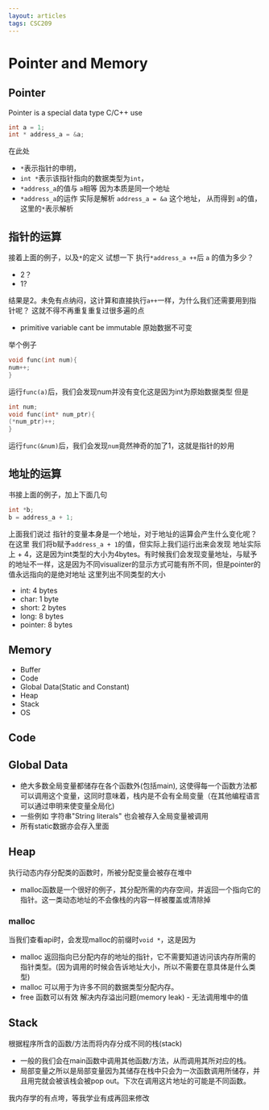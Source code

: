 ```yaml
---
layout: articles
tags: CSC209
---
```

# Pointer and Memory

## Pointer

Pointer is a special data type C/C++ use

```C
int a = 1;
int * address_a = &a;
```
在此处
- `*`表示指针的申明，
- `int *`表示该指针指向的数据类型为`int`，
- `*address_a`的值与 `a`相等 因为本质是同一个地址
- `*address_a`的运作 实际是解析 `address_a = &a` 这个地址， 从而得到 `a`的值，这里的`*`表示解析

## 指针的运算
接着上面的例子，以及`*`的定义
试想一下 执行`*address_a ++`后 `a` 的值为多少？

- 2？
- 1?

结果是2。未免有点纳闷，这计算和直接执行`a++`一样，为什么我们还需要用到指针呢？
这就不得不再重复重复过很多遍的点

- primitive variable cant be immutable 原始数据不可变

举个例子
```C
void func(int num){
num++;
}
```
运行`func(a)`后，我们会发现num并没有变化这是因为int为原始数据类型
但是
```C
int num;
void func(int* num_ptr){
(*num_ptr)++;
}
```
运行`func(&num)`后，我们会发现`num`竟然神奇的加了1，这就是指针的妙用
## 地址的运算
书接上面的例子，加上下面几句
```C
int *b;
b = address_a + 1;
```
上面我们说过 指针的变量本身是一个地址，对于地址的运算会产生什么变化呢？
在这里 我们将b赋予`address_a + 1`的值，但实际上我们运行出来会发现 地址实际上 + 4，这是因为int类型的大小为4bytes。有时候我们会发现变量地址，与赋予的地址不一样，这是因为不同visualizer的显示方式可能有所不同，但是pointer的值永远指向的是绝对地址
这里列出不同类型的大小
- int: 4 bytes
- char: 1 byte
- short: 2 bytes
- long: 8 bytes
- pointer: 8 bytes

## Memory

- Buffer 
- Code 
- Global Data(Static and Constant)
- Heap 
- Stack
- OS

## Code


## Global Data
- 绝大多数全局变量都储存在各个函数外(包括main), 这使得每一个函数方法都可以调用这个变量，这同时意味着，栈内是不会有全局变量（在其他编程语言可以通过申明来使变量全局化)
- 一些例如 字符串"String literals" 也会被存入全局变量被调用
- 所有static数据亦会存入里面

## Heap
执行动态内存分配类的函数时，所被分配变量会被存在堆中
- malloc函数是一个很好的例子，其分配所需的内存空间，并返回一个指向它的指针。这一类动态地址的不会像栈的内容一样被覆盖或清除掉

### malloc
当我们查看api时，会发现malloc的前缀时`void *`，这是因为
- malloc 返回指向已分配内存的地址的指针，它不需要知道访问该内存所需的指针类型。(因为调用的时候会告诉地址大小，所以不需要在意具体是什么类型)
- malloc 可以用于为许多不同的数据类型分配内存。
- free 函数可以有效 解决内存溢出问题(memory leak) - 无法调用堆中的值

## Stack 
根据程序所含的函数/方法而将内存分成不同的栈(stack)
- 一般的我们会在main函数中调用其他函数/方法，从而调用其所对应的栈。
- 局部变量之所以是局部变量因为其储存在栈中只会为一次函数调用所储存，并且用完就会被该栈会被pop out。下次在调用这片地址的可能是不同函数。

我内存学的有点垮，等我学业有成再回来修改

